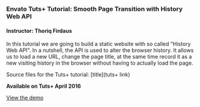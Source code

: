 ### Envato Tuts+ Tutorial: Smooth Page Transition with History Web API
#### Instructor: Thoriq Firdaus

In this tutorial we are going to build a static website with so called "History Web API". In a nutshell, the API is used to alter the browser history. It allows us to load a new URL, change the page title, at the same time record it as a new visiting history in the browser without having to actually load the page.

Source files for the Tuts+ tutorial: [title](tuts+ link)

**Available on Tuts+ April 2016**

[View the demo](http://tutsplus.github.io/html5-history)

